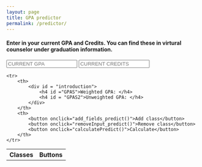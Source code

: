```yaml
---
layout: page
title: GPA predictor
permalink: /predictor/
---
```

<head>
<meta name="keywords" content="broward gpa predictor, predictor, gpa predictor, cypress bay gpa predictor">
<script type="text/javascript" src="/assets/weightedpredict.js"></script>

<link rel="stylesheet" href='/assets/main.css'>
<link rel="stylesheet" href="/assets/inputs.css">
<title>Weighted GPA predictor</title>
</head>
<body>
<h4>Enter in your current GPA and Credits. You can find these in virtural counselor under graduation information.</h4>

<input placeholder = "CURRENT GPA" type="number" step = ".00001" name="psw" id = "currentg">
<input placeholder = "CURRENT CREDITS" type="number" step = ".00001" name="psw" id = "currentc">

<script>setup()</script>
<table id = "tabl">
	<tr>
		<th>Classes</th>
		<th>Buttons</th>
	</tr>
	
	<tr>
		<th>
			<div id = "introduction"> 
				<h4 id ="GPAS">Weighted GPA: </h4>
				<h4 id = "GPAS2">Unweighted GPA: </h4>
			</div>
		</th>
		<th>
			<button onclick="add_fields_predict()">Add class</button>
			<button onclick="removeInput_predict()">Remove class</button>
			<button onclick="calculatePredict()">Calculate</button>
		</th>
	</tr>
</table>



</body>
